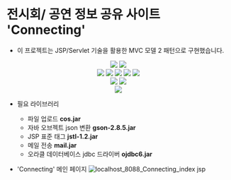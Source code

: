# 전시회/ 공연 정보 공유 사이트 'Connecting'

* 이 프로젝트는 JSP/Servlet 기술을 활용한 MVC 모델 2 패턴으로 구현했습니다.

<div align=center>
  <img src="https://img.shields.io/badge/java 8-007396?style=for-the-badge&logo=java&logoColor=white">
  <img src="https://img.shields.io/badge/jsp-981E32?style=for-the-badge&logo=java&logoColor=white">
  <br />
  <img src="https://img.shields.io/badge/html5-E34F26?style=for-the-badge&logo=html5&logoColor=white">
  <img src="https://img.shields.io/badge/css3-1572B6?style=for-the-badge&logo=css3&logoColor=white">
  <img src="https://img.shields.io/badge/bootstrap 5.0-7952B3?style=for-the-badge&logo=bootstrap&logoColor=white">
  <img src="https://img.shields.io/badge/javascript-F7DF1E?style=for-the-badge&logo=javascript&logoColor=black">
  <img src="https://img.shields.io/badge/jquery-0769AD?style=for-the-badge&logo=jquery&logoColor=white">
  <br />
  <img src="https://img.shields.io/badge/oracle-F80000?style=for-the-badge&logo=oracle&logoColor=white">
  <img src="https://img.shields.io/badge/apache tomcat 9.0-FF9900?style=for-the-badge&logo=apachetomcat&logoColor=white">
  <br />
  <img src="https://img.shields.io/badge/eclipse ide-2C2255?style=for-the-badge&logo=eclipseide&logoColor=white">
</div>

* 필요 라이브러리
  * 파일 업로드 **cos.jar**
  * 자바 오브젝트 json 변환 **gson-2.8.5.jar**
  * JSP 표준 태그 **jstl-1.2.jar**
  * 메일 전송 **mail.jar**
  * 오라클 데이터베이스 jdbc 드라이버 **ojdbc6.jar**

* 'Connecting' 메인 페이지
![localhost_8088_Connecting_index jsp](https://user-images.githubusercontent.com/90956927/177761786-0e88fe52-3609-47ef-b4a7-714dfebd8261.png)
